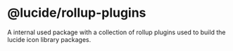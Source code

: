 # @lucide/rollup-plugins

A internal used package with a collection of rollup plugins used to build the lucide icon library packages.
